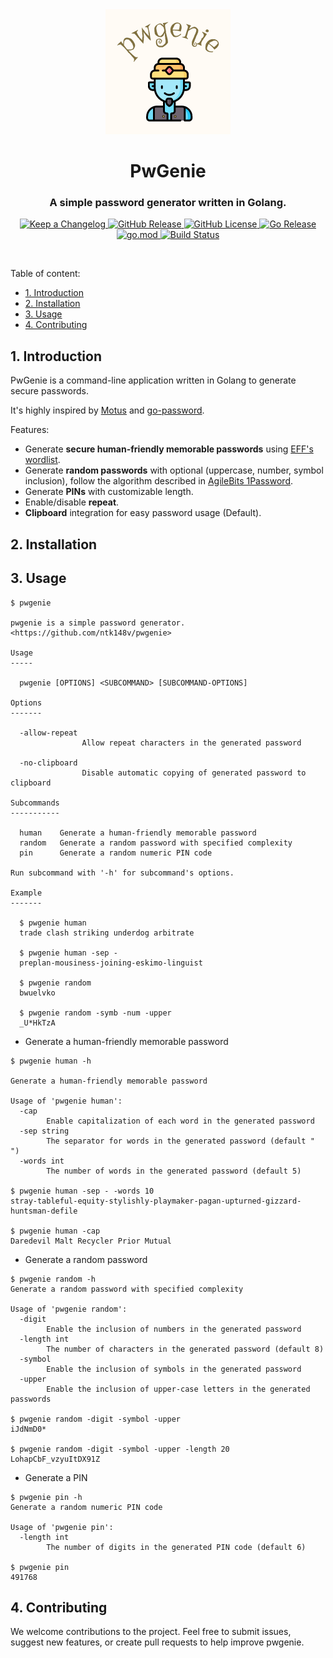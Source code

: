 <div align="center">
  <img src="logo.png"/>
  <h1>PwGenie</h1>
  <h3>
    A simple password generator written in Golang.
  </h3>
  <p>
    <a href="CHANGELOG.md">
      <img
        alt="Keep a Changelog"
        src="https://img.shields.io/badge/changelog-Keep%20a%20Changelog-%23E05735"
      />
    </a>
    <a href="https://github.com/ntk148v/pwgenie/releases">
      <img
        alt="GitHub Release"
        src="https://img.shields.io/github/v/release/ntk148v/pwgenie"
      />
    </a>
    <a href="LICENSE">
      <img
        alt="GitHub License"
        src="https://img.shields.io/github/license/ntk148v/pwgenie"
      />
    </a>
    <a href="https://pkg.go.dev/github.com/ntk148v/pwgenie">
      <img
        alt="Go Release"
        src="https://pkg.go.dev/badge/github.com/ntk148v/pwgenie.svg"
      />
    </a>
    <a href="go.mod">
      <img
        alt="go.mod"
        src="https://img.shields.io/github/go-mod/go-version/ntk148v/pwgenie"
      />
    </a>
    <a
      href="https://github.com/ntk148v/pwgenie/actions?query=workflow%3Abuild+branch%3Amaster"
    >
      <img
        alt="Build Status"
        src="https://img.shields.io/github/actions/workflow/status/ntk148v/pwgenie/build.yml?branch=master"
      />
    </a>
    <br />
  </p>
  <br />
</div>

Table of content:

- [1. Introduction](#1-introduction)
- [2. Installation](#2-installation)
- [3. Usage](#3-usage)
- [4. Contributing](#4-contributing)

## 1. Introduction

PwGenie is a command-line application written in Golang to generate secure passwords.

It's highly inspired by [Motus](https://github.com/oleiade/motus) and [go-password](https://github.com/sethvargo/go-password/).

Features:

- Generate **secure human-friendly memorable passwords** using [EFF's wordlist](https://www.eff.org/deeplinks/2016/07/new-wordlists-random-passphrases).
- Generate **random passwords** with optional (uppercase, number, symbol inclusion), follow the algorithm described in [AgileBits 1Password](https://discussions.agilebits.com/discussion/23842/how-random-are-the-generated-passwords).
- Generate **PINs** with customizable length.
- Enable/disable **repeat**.
- **Clipboard** integration for easy password usage (Default).

## 2. Installation

## 3. Usage

```shell
$ pwgenie

pwgenie is a simple password generator.
<https://github.com/ntk148v/pwgenie>

Usage
-----

  pwgenie [OPTIONS] <SUBCOMMAND> [SUBCOMMAND-OPTIONS]

Options
-------

  -allow-repeat
                Allow repeat characters in the generated password

  -no-clipboard
                Disable automatic copying of generated password to clipboard

Subcommands
-----------

  human    Generate a human-friendly memorable password
  random   Generate a random password with specified complexity
  pin      Generate a random numeric PIN code

Run subcommand with '-h' for subcommand's options.

Example
-------

  $ pwgenie human
  trade clash striking underdog arbitrate

  $ pwgenie human -sep -
  preplan-mousiness-joining-eskimo-linguist

  $ pwgenie random
  bwuelvko

  $ pwgenie random -symb -num -upper
  _U*HkTzA
```

- Generate a human-friendly memorable password

```shell
$ pwgenie human -h

Generate a human-friendly memorable password

Usage of 'pwgenie human':
  -cap
        Enable capitalization of each word in the generated password
  -sep string
        The separator for words in the generated password (default " ")
  -words int
        The number of words in the generated password (default 5)

$ pwgenie human -sep - -words 10
stray-tableful-equity-stylishly-playmaker-pagan-upturned-gizzard-huntsman-defile

$ pwgenie human -cap
Daredevil Malt Recycler Prior Mutual
```

- Generate a random password

```shell
$ pwgenie random -h
Generate a random password with specified complexity

Usage of 'pwgenie random':
  -digit
        Enable the inclusion of numbers in the generated password
  -length int
        The number of characters in the generated password (default 8)
  -symbol
        Enable the inclusion of symbols in the generated password
  -upper
        Enable the inclusion of upper-case letters in the generated passwords

$ pwgenie random -digit -symbol -upper
iJdNmD0*

$ pwgenie random -digit -symbol -upper -length 20
LohapCbF_vzyuItDX91Z
```

- Generate a PIN

```shell
$ pwgenie pin -h
Generate a random numeric PIN code

Usage of 'pwgenie pin':
  -length int
        The number of digits in the generated PIN code (default 6)

$ pwgenie pin
491768
```

## 4. Contributing

We welcome contributions to the project. Feel free to submit issues, suggest new features, or create pull requests to help improve pwgenie.
